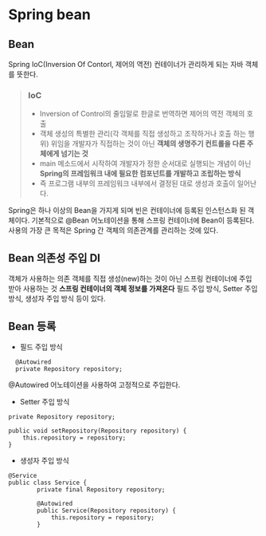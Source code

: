 # Spring bean
## Bean
Spring IoC(Inversion Of Contorl, 제어의 역전) 컨테이너가 관리하게 되는 자바 객체를 뜻한다.
> ### IoC
> + Inversion of Control의 줄임말로 한글로 번역하면 제어의 역전 객체의 호출
> + 객체 생성의 특별한 관리(각 객체를 직접 생성하고 조작하거나 호출 하는 행위) 위임을 개발자가 직접하는 것이 아닌 <b>객체의 생명주기 컨트롤을 다른 주체에게 넘기는 것</b>
> + main 메소드에서 시작하여 개발자가 정한 순서대로 실행되는 개념이 아닌 <b>Spring의 프레임워크 내에 필요한 컴포넌트를 개발하고 조립하는 방식</b>
> + 즉 프로그램 내부의 프레임워크 내부에서 결정된 대로 생성과 호출이 일어난다.

Spring은 하나 이상의 Bean을 가지게 되며 빈은 컨테이너에 등록된 인스턴스화 된 객체이다. 기본적으로 @Bean 어노테이션을 통해 스프링 컨테이너에 Bean이 등록된다. 사용의 가장 큰 목적은 Spring 간 객체의 의존관계를 관리하는 것에 있다.
 
## Bean 의존성 주입 DI
객체가 사용하는 의존 객체를 직접 생성(new)하는 것이 아닌 스프링 컨테이너에 주입 받아 사용하는 것
**스프링 컨테이너의 객체 정보를 가져온다**
필드 주입 방식, Setter 주입 방식, 생성자 주입 방식 등이 있다.

## Bean 등록
* 필드 주입 방식
```
  @Autowired
  private Repository repository;
```
@Autowired 어노테이션을 사용하여 고정적으로 주입한다.

* Setter 주입 방식
```
private Repository repository;

public void setRepository(Repository repository) {
    this.repository = repository;
}
```

* 생성자 주입 방식
```
@Service
public class Service {
		private final Repository repository;
		
		@Autowired
		public Service(Repository repository) {
		    this.repository = repository;
		}
```
